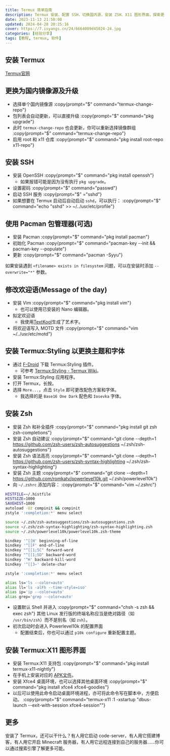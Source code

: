 ```yaml
---
title: Termux 简单指南
description: Termux 安装、配置 SSH，切换国内源，安装 ZSH、X11 图形界面，探索更多可能性。
date: 2023-11-13 21:50:08
updated: 2024-04-28 20:25:16
cover: https://7.isyangs.cn/24/6664009d45024-24.jpg
categories: [经验分享]
tags: [教程, termux, 软件]
---
```


## 安装 Termux

[Termux官网](https://termux.dev/cn/)

## 更换为国内镜像源及升级

- 选择单个国内镜像源
  :copy{prompt="$" command="termux-change-repo"}
- 包列表会自动更新，可以直接升级
  :copy{prompt="$" command="pkg upgrade"}
- 此时 `termux-change-repo` 也会更新，你可以重新选择镜像群组
  :copy{prompt="$" command="termux-change-repo"}
- 启用 root 和 x11 仓库
  :copy{prompt="$" command="pkg install root-repo x11-repo"}

## 安装 SSH

- 安装 OpenSSH
  :copy{prompt="$" command="pkg install openssh"}
  - 如果报错可能是因为没有执行 `pkg upgrade`。
- 设置密码
  :copy{prompt="$" command="passwd"}
- 启动 SSH 服务
  :copy{prompt="$" ="sshd"}
- 如果想要在 Termux 启动后自动启动 `sshd`，可以执行：
  :copy{prompt="$" command="echo &quot;sshd&quot; >> ~/../usr/etc/profile"}

## 使用 Pacman 包管理器(可选)

- 安装 Pacman
  :copy{prompt="$" command="pkg install pacman"}
- 初始化 Pacman
  :copy{prompt="$" command="pacman-key --init && pacman-key --populate"}
- 更新
  :copy{prompt="$" command="pacman -Syyu"}

如果安装遇到 `<filename> exists in filesystem` 问题，可以在安装时添加 `--overwrite="*"` 参数。

## 修改欢迎语(Message of the day)

- 安装 Vim
  :copy{prompt="$" command="pkg install vim"}
  - 也可以使用已安装的 Nano 编辑器。
- 拟定欢迎语
  - 我使用[TextKool](https://textkool.com/en/ascii-art-generator?font=ANSI%20Shadow)生成了艺术字。
- 将欢迎语写入 MOTD 文件
  :copy{prompt="$" command="vim ~/../usr/etc/motd"}

## 安装 Termux:Styling 以更换主题和字体

- 通过 [F-Droid](https://f-droid.org/packages/com.termux.styling/) 下载 Termux:Styling 插件。
  - 可参考 [Termux:Styling - Termux Wiki](https://wiki.termux.com/wiki/Termux:Styling)。
- 安装 Termux:Styling 应用程序。
- 打开 Termux，长按。
- 选择 `More...`，点击 `Style` 即可更改配色方案和字体。
  - 我选择的是 `Base16 One Dark` 配色和 `Iosevka` 字体。

## 安装 Zsh

- 安装 Zsh 和补全插件
  :copy{prompt="$" command="pkg install git zsh zsh-completions"}
- 安装 Zsh 自动建议
  :copy{prompt="$" command="git clone --depth=1 https://github.com/zsh-users/zsh-autosuggestions ~/.zsh/zsh-autosuggestions"}
- 安装 Zsh 语法高亮
  :copy{prompt="$" command="git clone --depth=1 https://github.com/zsh-users/zsh-syntax-highlighting ~/.zsh/zsh-syntax-highlighting"}
- 安装 Zsh 主题
  :copy{prompt="$" command="git clone --depth=1 https://github.com/romkatv/powerlevel10k.git ~/.zsh/powerlevel10k"}
- 向 `~/.zshrc` 添加内容：
  :copy{prompt="$" command="vim ~/.zshrc"}

```sh [~/.zshrc]
HISTFILE=~/.histfile
HISTSIZE=1000
SAVEHIST=1000
autoload -Uz compinit && compinit
zstyle ':completion:*' menu select

source ~/.zsh/zsh-autosuggestions/zsh-autosuggestions.zsh
source ~/.zsh/zsh-syntax-highlighting/zsh-syntax-highlighting.zsh
source ~/.zsh/powerlevel10k/powerlevel10k.zsh-theme

bindkey '^[[H' beginning-of-line
bindkey '^[[F' end-of-line
bindkey "^[[1;5C" forward-word
bindkey "^[[1;5D" backward-word
bindkey '^H' backward-kill-word
bindkey '^[[3~' delete-char

zstyle ':completion:*' menu select

alias ls='ls --color=auto'
alias ll='ls -alFh --time-style=iso'
alias ip='ip --color=auto'
alias grep='grep --color=auto'
```

- 设置默认 Shell 并进入
  :copy{prompt="$" command="chsh -s zsh && exec zsh"}
  其他 Linux 发行版的终端名称应当是绝对路径（如 `/usr/bin/zsh`）而不是别名（如 `zsh`）。
- 初次启动时会进入 Powerlevel10k 的配置界面
  - 配置结束后，你也可以通过 `p10k configure` 重新配置主题。

## 安装 Termux:X11 图形界面

- 安装 Termux:X11 支持包
  :copy{prompt="$" command="pkg install termux-x11-nightly"}
- 在手机上安装对应的 [APK文件](https://github.com/termux/termux-x11/releases/tag/nightly)。
- 安装 Xfce4 桌面环境，也可以选择其他桌面环境
  :copy{prompt="$" command="pkg install xfce4 xfce4-goodies"}
- 以后可以使用此命令启动桌面环境进程，亦可将此命令写在脚本中，方便启动。
  :copy{prompt="$" command="termux-x11 :1 -xstartup &quot;dbus-launch --exit-with-session xfce4-session&quot;"}

## 更多

安装了 Termux，还可以干什么？有人用它启动 code-server，有人用它搭建博客，有人用它开启 Minecraft 服务器，有人用它远程连接到自己的服务器……你可以通过搜索引擎了解更多可能。
